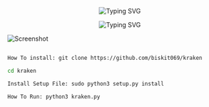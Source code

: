 <p align="center">
  <img src="https://readme-typing-svg.demolab.com?font=Fira+Code&pause=1000&color=F7F7F7&background=6C25FF&width=435&lines=metasploit+routersploit+Auto+Exploit+;Commands+Coming+Soon!!!" alt="Typing SVG">
</p>
<p align="center">
  <img src="https://readme-typing-svg.demolab.com?font=Fira+Code&duration=10000&pause=1000&color=FF6AFC&background=F8FF89&width=435&lines=unfinished+tool" alt="Typing SVG">
</p>

![Screenshot](https://github.com/biskit069/kraken/raw/main/kraken.png)
```bash

How To install: git clone https://github.com/biskit069/kraken

cd kraken

Install Setup File: sudo python3 setup.py install

How To Run: python3 kraken.py
